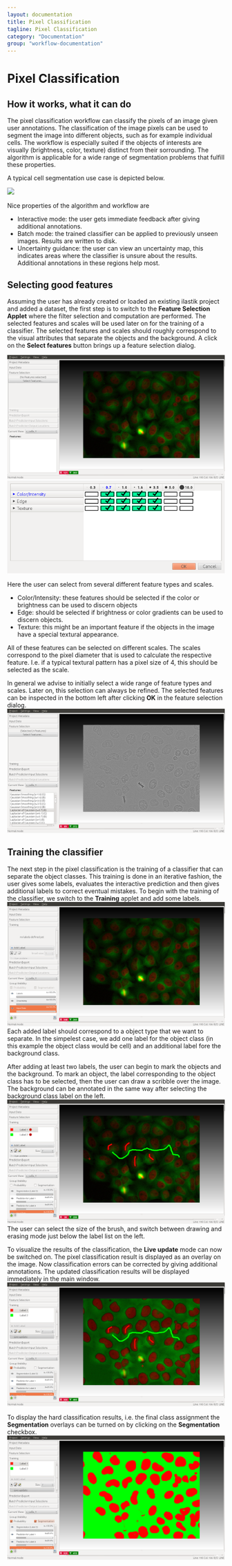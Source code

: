 ```yaml
---
layout: documentation
title: Pixel Classification
tagline: Pixel Classification
category: "Documentation"
group: "workflow-documentation"
---
```

# Pixel Classification
## How it works, what it can do

The pixel classification workflow can classify the pixels of an image given 
user annotations. The classification of the image pixels can be used to segment
the image into different objects, such as for example individual cells.
The workflow is especially suited if the objects of interests are visually (brightness, color, texture) distinct from their sorrounding. The algorithm is applicable for a wide range of segmentation problems that
fulfill these properties.

A typical cell segmentation use case is depicted below.

![](pixelclass_intro.png)

Nice properties of the algorithm and workflow are
- Interactive mode: the user gets immediate feedback after giving additional annotations.
- Batch mode: the trained classifier can be applied to previously unseen images. Results are written to disk.
- Uncertainty guidance: the user can view an uncertainty map, this indicates areas where the classifier is unsure about the results. Additional annotations in these regions help most.
 
## Selecting good features

Assuming the user has already created or loaded an existing
ilastik project and added a dataset, the first step is to switch to the **Feature Selection Applet**
where the filter selection and computation are performed. 
The selected features and scales will be used later on for the training of a classifier.
The selected features and scales should roughly correspond to the visual attributes that separate the
objects and the background.
A click on the **Select features** button brings up a feature selection dialog.

![](snapshots/feature_selection.png)
![](snapshots/feature_selection2.png)

Here the user can select from several different feature types and scales.
- Color/Intensity: these features should be selected if the color or brightness can be used to discern objects
- Edge: should be selected if brightness or color gradients can be used to discern objects.
- Texture: this might be an important feature if the objects in the image have a special textural appearance.

All of these features can be selected on different scales. The scales correspond to the pixel diameter
that is used to calculate the respective feature. I.e. if a typical textural pattern has a pixel size of 4, this should be selected as the scale.

In general we advise to initially select a wide range of feature types and scales. Later on, this selection
can always be refined. The selected features can be inspected in the bottom left after clicking **OK** in the feature selection dialog. 
![](snapshots/feature_selection4.png)

## Training the classifier
The next step in the pixel classification is the training of a classifier
that can separate the object classes. This training is done in an iterative fashion, 
the user gives some labels, evaluates the interactive prediction and then gives additional labels to correct
eventual mistakes.
To begin with the training of the classifier, we switch to the **Training** applet and add some labels.
![](snapshots/training.png)
Each added label should correspond to a object type that we want to separate.
In the simpelest case, we add one label for the object class (in this example the object class would be cell)
and an additional label fore the background class.

After adding at least two labels, the user can begin to mark the objects and the background.
To mark an object, the label corresponding to the object class has to be selected, then the user
can draw a scribble over the image.
The background can be annotated in the same way after selecting the background class label on the left.
![](snapshots/training1.png)
The user can select the size of the brush, and switch between drawing and erasing mode just below the label list on the left.

To visualize the results of the classification, the **Live update** mode can now be switched on.
The pixel classification result is displayed as an overlay on the image.
Now classification errors can be corrected by giving additional annotations. The updated classification results will be displayed immediately in the main window.
![](snapshots/training2.png)

To display the hard classification results, i.e. the final class assignment the **Segmentation** overlays
can be turned on by clicking on the **Segmentation** checkbox.
![](snapshots/training3.png)

